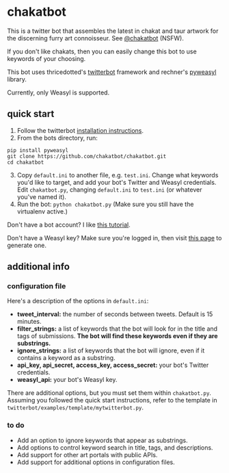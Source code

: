 # chakatbot

This is a twitter bot that assembles the latest in chakat and taur artwork for the discerning
furry art connoisseur. See [@chakatbot](https://twitter.com/chakatbot) (NSFW).

If you don't like chakats, then you can easily change this bot to use keywords of your choosing.

This bot uses thricedotted's [twitterbot](https://github.com/thricedotted/twitterbot) framework and rechner's [pyweasyl](https://github.com/rechner/pyweasyl) library.

Currently, only Weasyl is supported.

## quick start

1. Follow the twitterbot [installation instructions](https://github.com/thricedotted/twitterbot).
2. From the bots directory, run:

``` shell
pip install pyweasyl
git clone https://github.com/chakatbot/chakatbot.git
cd chakatbot
```

3. Copy `default.ini` to another file, e.g. `test.ini`. Change what keywords you'd like to target, and add your bot's Twitter and Weasyl credentials. Edit `chakatbot.py`, changing `default.ini` to `test.ini` (or whatever you've named it).
4. Run the bot: `python chakatbot.py` (Make sure you still have the virtualenv active.)

Don't have a bot account? I like [this tutorial](http://dghubble.com/blog/posts/twitter-app-write-access-and-bots).

Don't have a Weasyl key? Make sure you're logged in, then visit [this page](https://www.weasyl.com/control/apikeys) to generate one.

## additional info

### configuration file

Here's a description of the options in `default.ini`:

- **tweet_interval:** the number of seconds between tweets. Default is 15 minutes.
- **filter_strings:** a list of keywords that the bot will look for in the title and tags of submissions. **The bot will find these keywords even if they are substrings.**
- **ignore_strings:** a list of keywords that the bot will ignore, even if it contains a keyword as a substring.
- **api_key, api_secret, access_key, access_secret:** your bot's Twitter credentials.
- **weasyl_api:** your bot's Weasyl key.

There are additional options, but you must set them within `chakatbot.py`. Assuming you followed the quick start instructions, refer to the template in `twitterbot/examples/template/mytwitterbot.py`.

### to do

- Add an option to ignore keywords that appear as substrings.
- Add options to control keyword search in title, tags, and descriptions.
- Add support for other art portals with public APIs.
- Add support for additional options in configuration files.
